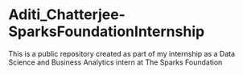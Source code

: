 # Aditi_Chatterjee-SparksFoundationInternship
This is a public repository created as part of my internship as a Data Science and Business Analytics intern at The Sparks Foundation
